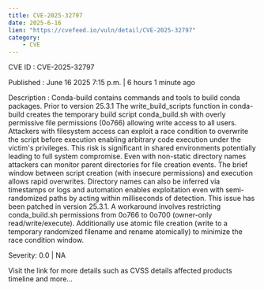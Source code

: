 ```yaml
---
title: CVE-2025-32797
date: 2025-6-16
lien: "https://cvefeed.io/vuln/detail/CVE-2025-32797"
category:
    - CVE
---
```


CVE ID : CVE-2025-32797

Published :  June 16
2025
7:15 p.m. | 6 hours
1 minute ago

Description : Conda-build contains commands and tools to build conda packages. Prior to version 25.3.1
The write_build_scripts function in conda-build creates the temporary build script conda_build.sh with overly permissive file permissions (0o766)
allowing write access to all users. Attackers with filesystem access can exploit a race condition to overwrite the script before execution
enabling arbitrary code execution under the victim's privileges. This risk is significant in shared environments
potentially leading to full system compromise. Even with non-static directory names
attackers can monitor parent directories for file creation events. The brief window between script creation (with insecure permissions) and execution allows rapid overwrites. Directory names can also be inferred via timestamps or logs
and automation enables exploitation even with semi-randomized paths by acting within milliseconds of detection. This issue has been patched in version 25.3.1. A workaround involves restricting conda_build.sh permissions from 0o766 to 0o700 (owner-only read/write/execute). Additionally
use atomic file creation (write to a temporary randomized filename and rename atomically) to minimize the race condition window.

Severity: 0.0 | NA

Visit the link for more details
such as CVSS details
affected products
timeline
and more...
